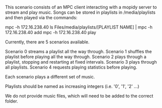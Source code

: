 This scenario consists of an MPC client interacting with a mopidy server to stream and play music. Songs can be stored in playlists in /media/playlists and then played via the commands:

mpc -h 172.16.238.40 ls Files/media/playlists/[PLAYLIST NAME] | mpc -h 172.16.238.40 add
mpc -h 172.16.238.40 play


Currently, there are 5 scenarios available.

Scenario 0 streams a playlist all the way through.
Scenario 1 shuffles the playlist before playing all the way through.
Scenario 2 plays through a playlist, stopping and restarting at fixed intervals.
Scenario 3 plays through all playlists.
Scenario 4 requests playing statistics before playing.

Each scenario plays a different set of music.

Playlists should be named as increasing integers (i.e. '0', '1', '2' ...)

We do not provide music files, which will need to be added to the correct folder.
